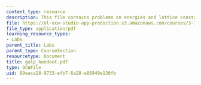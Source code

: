 ```yaml
---
content_type: resource
description: This file contains problems on energies and lattice constants.
file: https://ol-ocw-studio-app-production.s3.amazonaws.com/courses/3-320-atomistic-computer-modeling-of-materials-sma-5107-spring-2005/89eaca289733efb76a28e86949e130fb_gulp_handout.pdf
file_type: application/pdf
learning_resource_types:
- Labs
parent_title: Labs
parent_type: CourseSection
resourcetype: Document
title: gulp_handout.pdf
type: OCWFile
uid: 89eaca28-9733-efb7-6a28-e86949e130fb
---
```

